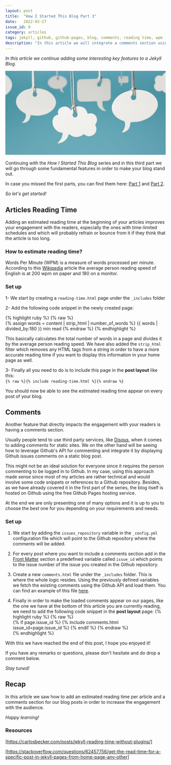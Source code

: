 ```yaml
---
layout: post
title:  "How I Started This Blog Part 3"
date:   2022-03-27
issue_id: 9
category: articles
tags: jekyll, github, github-pages, blog, comments, reading time, wpm
description: "In this article we will integrate a comments section using Github comments API and add an estimated reading time to our articles"
---
```


*In this article we continue adding some interesting key features to a Jekyll Blog.* 

![image](/assets/images/articles/7_how_i_started_this_blog_part_3.jpg)

Continuing with the *How I Started This Blog* series and in this third part we will go through some fundamental features in order to make your blog stand out.

In case you missed the first parts, you can find them here: [Part 1] and [Part 2]. 

*So let's get started!* 

## Articles Reading Time ##

Adding an estimated reading time at the beginning of your articles improves your engagement with the readers, especially the ones with time-limited schedules and which will probably refrain or bounce from it if they think that the article is too long. 

### How to estimate reading time? ###

Words Per Minute (WPM) is a measure of words processed per minute. According to this [Wikipedia] article the average person reading speed of English is at 200 wpm on paper and 180 on a monitor. 

### Set up ###

1- We start by creating a `reading-time.html` page under the `_includes` folder

2- Add the following code snippet in the newly created page: 

   {% highlight ruby %}
   {% raw %}   
   <span class="reading-time" title="Estimated read time">
   {% assign words = content | strip_html | number_of_words %}
   {{ words | divided_by:180 }} min read
   </span>
   {% endraw %}
   {% endhighlight %}

   This basically calculates the total number of words in a page and divides it by the average person reading speed. 
   We have also added the `strip_html` filter which removes any HTML tags from a string in order to have a more accurate reading time if you want to display this information in your home page as well. 

3- Finally all you need to do is to include this page in the **post layout** like this:  
   `{% raw %}{% include reading-time.html %}{% endraw %}` 

You should now be able to see the estimated reading time appear on every post of your blog.   

## Comments ##

Another feature that directly impacts the engagement with your readers is having a comments section. 

Usually people tend to use third party services, like [Disqus], when it comes to adding comments for static sites. 
We on the other hand will be seeing how to leverage Github's API for commenting and integrate it by displaying Github issues comments on a static blog post.  

This might not be an ideal solution for everyone since it requires the person commenting to be logged in to Github. 
In my case, using this approach made sense since most of my articles are rather technical and would involve some code snippets or references to a Github repository. 
Besides, as we have already covered it in the first part of the series, the blog itself is hosted on Github using the free Github Pages hosting service. 

At the end we are only presenting one of many options and it is up to you to choose the best one for you depending on your requirements and needs.  

### Set up ###

1. We start by adding the `issues_repository` variable in the `_config.yml` configuration file which will point to the Github repository where the comments will be added. 

2. For every post where you want to include a comments section add in the [Front Matter] section a predefined variable called `issue_id` which points to the issue number of the issue you created in the Github repository. 
  
3. Create a new `comments.html` file under the `_includes` folder. This is where the whole logic resides. Using the previously defined variables we fetch the existing comments using the Github API and load them. 
   You can find an example of this file [here].  

4. Finally in order to make the loaded comments appear on our pages, like the one we have at the bottom of this article you are currently reading, we need to add the following code snippet in the **post layout** page:
   {% highlight ruby %} 
   {% raw %}   
   {% if page.issue_id %}
	{% include comments.html issue_id=page.issue_id %}
   {% endif %}
   {% endraw %}   
   {% endhighlight %}

With this we have reached the end of this post, I hope you enjoyed it! 

If you have any remarks or questions, please don't hesitate and do drop a comment below. 

*Stay tuned!*

## Recap ## 

In this article we saw how to add an estimated reading time per article and a comments section for our blog posts in order to increase the engagement with the audience. 

*Happy learning!*

### Resources ###

[https://carlosbecker.com/posts/jekyll-reading-time-without-plugins/]

[https://stackoverflow.com/questions/62457756/get-the-read-time-for-a-specific-post-in-jekyll-pages-from-home-page-any-other]

[Part 1]: https://firasesbai.github.io/articles/2021/10/07/how-i-started-this-blog.html
[Part 2]: https://firasesbai.github.io/articles/2022/03/23/how-i-started-this-blog-part-2.html 
[Wikipedia]: https://en.wikipedia.org/wiki/Words_per_minute 
[Disqus]: https://disqus.com/ 
[Front Matter]: https://jekyllrb.com/docs/front-matter/ 
[here]: https://github.com/firasesbai/firasesbai.github.io/blob/master/_includes/comments.html

[https://carlosbecker.com/posts/jekyll-reading-time-without-plugins/]: [https://carlosbecker.com/posts/jekyll-reading-time-without-plugins/]
[https://stackoverflow.com/questions/62457756/get-the-read-time-for-a-specific-post-in-jekyll-pages-from-home-page-any-other]: [https://stackoverflow.com/questions/62457756/get-the-read-time-for-a-specific-post-in-jekyll-pages-from-home-page-any-other]
